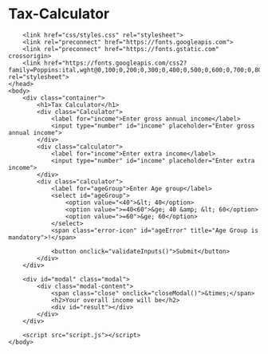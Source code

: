 # Tax-Calculator
<!DOCTYPE html>
<html>
    <head>
        <meta charset="UTF-8">
        <meta name="viewport" content="width=device-width, initial-scale=1.0">
        <title>Tax-Calculator</title>
        <link rel="stylesheet" href="styles.css">

        <link href="css/styles.css" rel="stylesheet">
        <link rel="preconnect" href="https://fonts.googleapis.com">
        <link rel="preconnect" href="https://fonts.gstatic.com" crossorigin>
        <link href="https://fonts.googleapis.com/css2?family=Poppins:ital,wght@0,100;0,200;0,300;0,400;0,500;0,600;0,700;0,800;0,900;1,100;1,200;1,300;1,400;1,500;1,600;1,700;1,800;1,900&display=swap" rel="stylesheet">
    </head>
    <body>
        <div class="container">
            <h1>Tax Calculator</h1>
            <div class="Calculator">
                <label for="income">Enter gross annual income</label>
                <input type="number" id="income" placeholder="Enter gross annual income">
            </div>
            <div class="calculator">
                <label for="income">Enter extra income</label>
                <input type="number" id="income" placeholder="Enter extra income">
            </div>
            <div class="calculator">
                <label for="ageGroup">Enter Age group</label>
                <select id="ageGroup">
                    <option value="<40">&lt; 40</option>
                    <option value=">=40<60">&ge; 40 &amp; &lt; 60</option>
                    <option value=">=60">&ge; 60</option>
                </select>
                <span class="error-icon" id="ageError" title="Age Group is mandatory">!</span>

                <button onclick="validateInputs()">Submit</button>
            </div>
        </div>

        <div id="modal" class="modal">
            <div class="modal-content">
                <span class="close" onclick="closeModal()">&times;</span>
                <h2>Your overall income will be</h2>
                <div id="result"></div>
            </div>
        </div>

        <script src="script.js"></script>
    </body>
</html>

